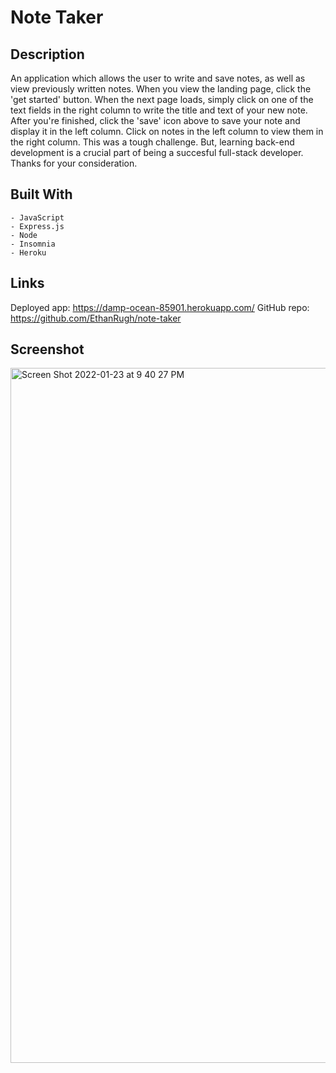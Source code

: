 # Note Taker

## Description
An application which allows the user to write and save notes, as well as view previously written notes. When you view the landing page, click the 'get started' button. When the next page loads, simply click on one of the text fields in the right column to write the title and text of your new note. After you're finished, click the 'save' icon above to save your note and display it in the left column. Click on notes in the left column to view them in the right column. This was a tough challenge. But, learning back-end development is a crucial part of being a succesful full-stack developer. Thanks for your consideration.

## Built With
    - JavaScript
    - Express.js
    - Node
    - Insomnia
    - Heroku

## Links
Deployed app: https://damp-ocean-85901.herokuapp.com/
GitHub repo: https://github.com/EthanRugh/note-taker

## Screenshot
<img width="1112" alt="Screen Shot 2022-01-23 at 9 40 27 PM" src="https://user-images.githubusercontent.com/90535512/150718387-23b13adc-c084-4cf3-8a63-ea6cc25daacc.png">
